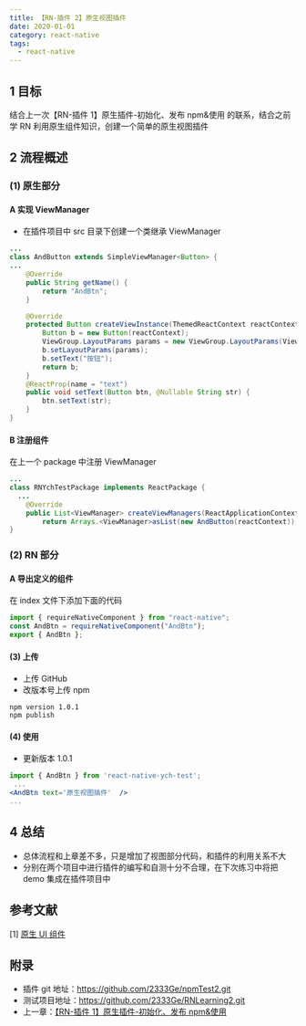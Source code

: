 ```yaml
---
title: 【RN-插件 2】原生视图插件
date: 2020-01-01
category: react-native
tags:
  - react-native
---
```


<!-- more -->
## 1 目标

结合上一次【RN-插件 1】原生插件-初始化、发布 npm&使用 的联系，结合之前学 RN 利用原生组件知识，创建一个简单的原生视图插件

## 2 流程概述

### (1) 原生部分

#### A 实现 ViewManager

- 在插件项目中 src 目录下创建一个类继承 ViewManager

```java
...
class AndButton extends SimpleViewManager<Button> {
...
    @Override
    public String getName() {
        return "AndBtn";
    }

    @Override
    protected Button createViewInstance(ThemedReactContext reactContext) {
        Button b = new Button(reactContext);
        ViewGroup.LayoutParams params = new ViewGroup.LayoutParams(ViewGroup.LayoutParams.MATCH_PARENT, ViewGroup.LayoutParams.MATCH_PARENT);
        b.setLayoutParams(params);
        b.setText("按钮");
        return b;
    }
    @ReactProp(name = "text")
    public void setText(Button btn, @Nullable String str) {
        btn.setText(str);
    }
}
```

#### B 注册组件

在上一个 package 中注册 ViewManager

```java
...
class RNYchTestPackage implements ReactPackage {
  ...
    @Override
    public List<ViewManager> createViewManagers(ReactApplicationContext reactContext) {
        return Arrays.<ViewManager>asList(new AndButton(reactContext));
}
```

### (2) RN 部分

#### A 导出定义的组件

在 index 文件下添加下面的代码

```js
import { requireNativeComponent } from "react-native";
const AndBtn = requireNativeComponent("AndBtn");
export { AndBtn };
```

#### (3) 上传

- 上传 GitHub
- 改版本号上传 npm

```
npm version 1.0.1
npm publish
```

#### (4) 使用

- 更新版本 1.0.1

```jsx
import { AndBtn } from 'react-native-ych-test';
 ...
<AndBtn text='原生视图插件'  />
...
```

## 4 总结

- 总体流程和上章差不多，只是增加了视图部分代码，和插件的利用关系不大
- 分别在两个项目中进行插件的编写和自测十分不合理，在下次练习中将把 demo 集成在插件项目中

## 参考文献

[1] [原生 UI 组件](https://reactnative.cn/docs/native-components-android/)

## 附录

- 插件 git 地址：https://github.com/2333Ge/npmTest2.git
- 测试项目地址：https://github.com/2333Ge/RNLearning2.git
- 上一章：[【RN-插件 1】原生插件-初始化、发布 npm&使用](./【RN-插件1】原生插件-初始化、发布npm&使用.md)
